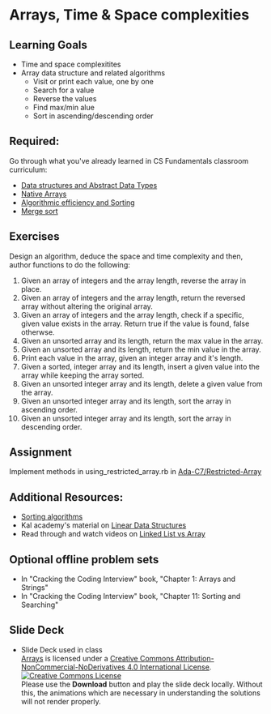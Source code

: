 # Arrays, Time & Space complexities
## Learning Goals
+ Time and space complexitites
+ Array data structure and related algorithms
  + Visit or print each value, one by one
  + Search for a value
  + Reverse the values
  + Find max/min alue
  + Sort in ascending/descending order

## Required:
Go through what you've already learned in CS Fundamentals classroom curriculum:
   + [Data structures and Abstract Data Types](https://github.com/Ada-Developers-Academy/textbook-curriculum/blob/master/04-cs-fundamentals/classroom/ADTs-Stacks-Queues.md)
   + [Native Arrays](https://github.com/Ada-Developers-Academy/textbook-curriculum/blob/master/04-cs-fundamentals/classroom/Array-vs-ArrayList.md)
   + [Algorithmic efficiency and Sorting](https://github.com/Ada-Developers-Academy/textbook-curriculum/blob/master/04-cs-fundamentals/classroom/Sorting-Efficiency.md)
   + [Merge sort](https://github.com/Ada-Developers-Academy/textbook-curriculum/blob/master/04-cs-fundamentals/classroom/Mergesort.md)

## Exercises
Design an algorithm, deduce the space and time complexity and then, author functions to do the following:
1. Given an array of integers and the array length, reverse the array in place.
2. Given an array of integers and the array length, return the reversed array without altering the original array.
3. Given an array of integers and the array length, check if a specific, given value exists in the array. Return true if the value is found, false otherwse.
4. Given an unsorted array and its length, return the max value in the array.
5. Given an unsorted array and its length, return the min value in the array.
6. Print each value in the array, given an integer array and it's length.
7. Given a sorted, integer array and its length, insert a given value into the array while keeping the array sorted.
8. Given an unsorted integer array and its length, delete a given value from the array.
9. Given an unsorted integer array and its length, sort the array in ascending order.
10. Given an unsorted integer array and its length, sort the array in descending order.

## Assignment
Implement methods in using_restricted_array.rb in [Ada-C7/Restricted-Array](https://github.com/Ada-C7/Restricted-Array)

## Additional Resources:
+ [Sorting algorithms](http://www.geeksforgeeks.org/sorting-algorithms/)
+ Kal academy's material on [Linear Data Structures](https://drive.google.com/open?id=0BxHords9odw3cDhCdGMxcWFVRms)
+ Read through and watch videos on [Linked List vs Array](http://www.geeksforgeeks.org/linked-list-vs-array/)

## Optional offline problem sets
+ In "Cracking the Coding Interview" book, "Chapter 1: Arrays and Strings"
+ In "Cracking the Coding Interview" book, "Chapter 11: Sorting and Searching"

## Slide Deck
+ Slide Deck used in class</br>
<span xmlns:dct="http://purl.org/dc/terms/" property="dct:title"><a href="https://www.slideshare.net/secret/24KNNlMMHMa3AI">Arrays</a></span> is licensed under a <a rel="license" href="http://creativecommons.org/licenses/by-nc-nd/4.0/">Creative Commons Attribution-NonCommercial-NoDerivatives 4.0 International License</a>.</br>
<a rel="license" href="http://creativecommons.org/licenses/by-nc-nd/4.0/"><img alt="Creative Commons License" style="border-width:0" src="https://i.creativecommons.org/l/by-nc-nd/4.0/88x31.png" /></a><br /> Please use the <strong>Download</strong> button and play the slide deck locally. Without this, the animations which are necessary in understanding the solutions will not render properly.
